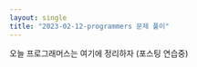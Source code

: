 ```yaml
---
layout: single
title: "2023-02-12-programmers 문제 풀이"
---
```


오늘 프로그래머스는 여기에 정리하자 (포스팅 연습중)

```c

```

